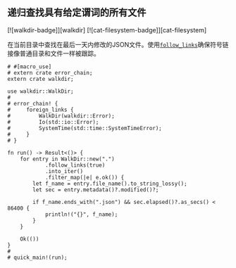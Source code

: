 ## 递归查找具有给定谓词的所有文件

[![walkdir-badge]][walkdir] [![cat-filesystem-badge]][cat-filesystem]

在当前目录中查找在最后一天内修改的JSON文件。使用[`follow_links`]确保符号链接像普通目录和文件一样被跟踪。

```rust,no_run
# #[macro_use]
# extern crate error_chain;
extern crate walkdir;

use walkdir::WalkDir;
#
# error_chain! {
#     foreign_links {
#         WalkDir(walkdir::Error);
#         Io(std::io::Error);
#         SystemTime(std::time::SystemTimeError);
#     }
# }

fn run() -> Result<()> {
    for entry in WalkDir::new(".")
            .follow_links(true)
            .into_iter()
            .filter_map(|e| e.ok()) {
        let f_name = entry.file_name().to_string_lossy();
        let sec = entry.metadata()?.modified()?;

        if f_name.ends_with(".json") && sec.elapsed()?.as_secs() < 86400 {
            println!("{}", f_name);
        }
    }

    Ok(())
}
#
# quick_main!(run);
```

[`follow_links`]: https://docs.rs/walkdir/*/walkdir/struct.WalkDir.html#method.follow_links
